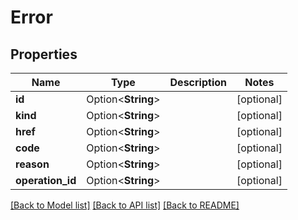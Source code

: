 # Error

## Properties

Name | Type | Description | Notes
------------ | ------------- | ------------- | -------------
**id** | Option<**String**> |  | [optional]
**kind** | Option<**String**> |  | [optional]
**href** | Option<**String**> |  | [optional]
**code** | Option<**String**> |  | [optional]
**reason** | Option<**String**> |  | [optional]
**operation_id** | Option<**String**> |  | [optional]

[[Back to Model list]](../README.md#documentation-for-models) [[Back to API list]](../README.md#documentation-for-api-endpoints) [[Back to README]](../README.md)


